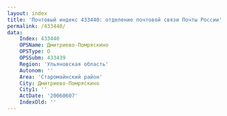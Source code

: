 ```yaml
---
layout: index
title: 'Почтовый индекс 433440: отделение почтовой связи Почты России'
permalink: /433440/
data:
    Index: 433440
    OPSName: Дмитриево-Помряскино
    OPSType: О
    OPSSubm: 433439
    Region: 'Ульяновская область'
    Autonom: ''
    Area: 'Старомайнский район'
    City: Дмитриево-Помряскино
    City1: ''
    ActDate: '20060607'
    IndexOld: ''
---
```

